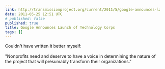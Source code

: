 ```yaml
---
link: http://transmissionproject.org/current/2011/5/google-announces-launch-of-technology-corps
date: 2011-05-25 12:51 UTC
# published: false
published: true
title: Google Announces Launch of Technology Corps
tags: []
---
```


Couldn't have written it better myself:<br><br>"Nonprofits need and deserve to have a voice in determining the nature of the project that will presumably transform their organizations."
